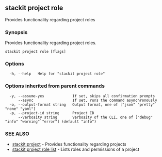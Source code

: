 ## stackit project role

Provides functionality regarding project roles

### Synopsis

Provides functionality regarding project roles.

```
stackit project role [flags]
```

### Options

```
  -h, --help   Help for "stackit project role"
```

### Options inherited from parent commands

```
  -y, --assume-yes             If set, skips all confirmation prompts
      --async                  If set, runs the command asynchronously
  -o, --output-format string   Output format, one of ["json" "pretty" "none" "yaml"]
  -p, --project-id string      Project ID
      --verbosity string       Verbosity of the CLI, one of ["debug" "info" "warning" "error"] (default "info")
```

### SEE ALSO

* [stackit project](./stackit_project.md)	 - Provides functionality regarding projects
* [stackit project role list](./stackit_project_role_list.md)	 - Lists roles and permissions of a project

